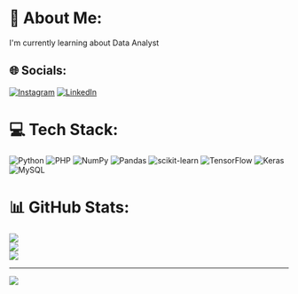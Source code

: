 # 💫 About Me:
I'm currently learning about Data Analyst


## 🌐 Socials:
[![Instagram](https://img.shields.io/badge/Instagram-%23E4405F.svg?logo=Instagram&logoColor=white)](https://instagram.com/imnuellll) [![LinkedIn](https://img.shields.io/badge/LinkedIn-%230077B5.svg?logo=linkedin&logoColor=white)](https://www.linkedin.com/in/imanueluneputty/) 

# 💻 Tech Stack:
![Python](https://img.shields.io/badge/python-3670A0?style=flat&logo=python&logoColor=ffdd54) ![PHP](https://img.shields.io/badge/php-%23777BB4.svg?style=flat&logo=php&logoColor=white) ![NumPy](https://img.shields.io/badge/numpy-%23013243.svg?style=flat&logo=numpy&logoColor=white) ![Pandas](https://img.shields.io/badge/pandas-%23150458.svg?style=flat&logo=pandas&logoColor=white) ![scikit-learn](https://img.shields.io/badge/scikit--learn-%23F7931E.svg?style=flat&logo=scikit-learn&logoColor=white) ![TensorFlow](https://img.shields.io/badge/TensorFlow-%23FF6F00.svg?style=flat&logo=TensorFlow&logoColor=white) ![Keras](https://img.shields.io/badge/Keras-%23D00000.svg?style=flat&logo=Keras&logoColor=white) ![MySQL](https://img.shields.io/badge/mysql-4479A1.svg?style=flat&logo=mysql&logoColor=white)
# 📊 GitHub Stats:
![](https://github-readme-stats.vercel.app/api?username=iMnuelll&theme=dark&hide_border=false&include_all_commits=true&count_private=true)<br/>
![](https://github-readme-streak-stats.herokuapp.com/?user=iMnuelll&theme=dark&hide_border=false)<br/>
![](https://github-readme-stats.vercel.app/api/top-langs/?username=iMnuelll&theme=dark&hide_border=false&include_all_commits=true&count_private=true&layout=compact)

---
[![](https://visitcount.itsvg.in/api?id=iMnuelll&icon=2&color=0)](https://visitcount.itsvg.in)

<!-- Proudly created with GPRM ( https://gprm.itsvg.in ) -->